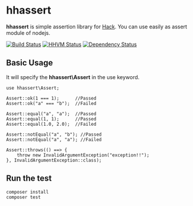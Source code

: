 hhassert
==============================================

**hhassert** is simple assertion library for [Hack](http://hacklang.org/).
You can use easily as assert module of nodejs.

[![Build Status](https://travis-ci.org/hhspecify/hhassert.svg?branch=master)](https://travis-ci.org/hhspecify/hhassert)
[![HHVM Status](http://hhvm.h4cc.de/badge/hhspecify/hhassert.svg)](http://hhvm.h4cc.de/package/hhspecify/hhassert)
[![Dependency Status](https://www.versioneye.com/user/projects/558b9e303632320021000001/badge.svg?style=flat)](https://www.versioneye.com/user/projects/558b9e303632320021000001)

Basic Usage
----------------------------------------------

It will specify the **hhassert\Assert** in the use keyword.

```hack
use hhassert\Assert;

Assert::ok(1 === 1);      //Passed
Assert::ok("a" === "b");  //Failed

Assert::equal("a", "a");  //Passed
Assert::equal(1, 1);      //Passed
Assert::equal(1.0, 2.0);  //Failed

Assert::notEqual("a", "b"); //Passed
Assert::notEqual("a", "a"); //Failed

Assert::throws(() ==> {
    throw new InvalidArgumentException("exception!!");
}, InvalidArgumentException::class);
```

Run the test
----------------------------------------------

	composer install
	composer test
